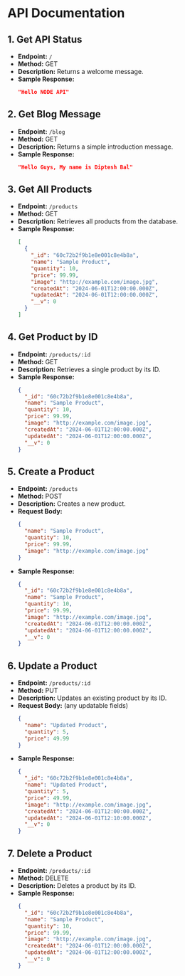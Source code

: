 # API Documentation

## 1. Get API Status

- **Endpoint:** `/`
- **Method:** GET
- **Description:** Returns a welcome message.
- **Sample Response:**
  ```json
  "Hello NODE API"
  ```

## 2. Get Blog Message

- **Endpoint:** `/blog`
- **Method:** GET
- **Description:** Returns a simple introduction message.
- **Sample Response:**
  ```json
  "Hello Guys, My name is Diptesh Bal"
  ```

## 3. Get All Products

- **Endpoint:** `/products`
- **Method:** GET
- **Description:** Retrieves all products from the database.
- **Sample Response:**
  ```json
  [
    {
      "_id": "60c72b2f9b1e8e001c8e4b8a",
      "name": "Sample Product",
      "quantity": 10,
      "price": 99.99,
      "image": "http://example.com/image.jpg",
      "createdAt": "2024-06-01T12:00:00.000Z",
      "updatedAt": "2024-06-01T12:00:00.000Z",
      "__v": 0
    }
  ]
  ```

## 4. Get Product by ID

- **Endpoint:** `/products/:id`
- **Method:** GET
- **Description:** Retrieves a single product by its ID.
- **Sample Response:**
  ```json
  {
    "_id": "60c72b2f9b1e8e001c8e4b8a",
    "name": "Sample Product",
    "quantity": 10,
    "price": 99.99,
    "image": "http://example.com/image.jpg",
    "createdAt": "2024-06-01T12:00:00.000Z",
    "updatedAt": "2024-06-01T12:00:00.000Z",
    "__v": 0
  }
  ```

## 5. Create a Product

- **Endpoint:** `/products`
- **Method:** POST
- **Description:** Creates a new product.
- **Request Body:**
  ```json
  {
    "name": "Sample Product",
    "quantity": 10,
    "price": 99.99,
    "image": "http://example.com/image.jpg"
  }
  ```
- **Sample Response:**
  ```json
  {
    "_id": "60c72b2f9b1e8e001c8e4b8a",
    "name": "Sample Product",
    "quantity": 10,
    "price": 99.99,
    "image": "http://example.com/image.jpg",
    "createdAt": "2024-06-01T12:00:00.000Z",
    "updatedAt": "2024-06-01T12:00:00.000Z",
    "__v": 0
  }
  ```

## 6. Update a Product

- **Endpoint:** `/products/:id`
- **Method:** PUT
- **Description:** Updates an existing product by its ID.
- **Request Body:** (any updatable fields)
  ```json
  {
    "name": "Updated Product",
    "quantity": 5,
    "price": 49.99
  }
  ```
- **Sample Response:**
  ```json
  {
    "_id": "60c72b2f9b1e8e001c8e4b8a",
    "name": "Updated Product",
    "quantity": 5,
    "price": 49.99,
    "image": "http://example.com/image.jpg",
    "createdAt": "2024-06-01T12:00:00.000Z",
    "updatedAt": "2024-06-01T12:10:00.000Z",
    "__v": 0
  }
  ```

## 7. Delete a Product

- **Endpoint:** `/products/:id`
- **Method:** DELETE
- **Description:** Deletes a product by its ID.
- **Sample Response:**
  ```json
  {
    "_id": "60c72b2f9b1e8e001c8e4b8a",
    "name": "Sample Product",
    "quantity": 10,
    "price": 99.99,
    "image": "http://example.com/image.jpg",
    "createdAt": "2024-06-01T12:00:00.000Z",
    "updatedAt": "2024-06-01T12:00:00.000Z",
    "__v": 0
  }
  ```
